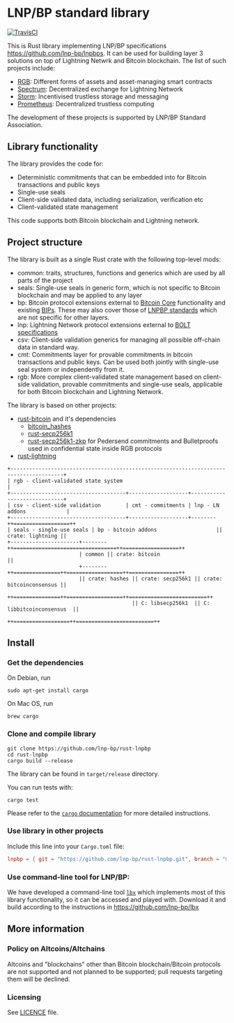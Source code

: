 # LNP/BP standard library

[![TravisCI](https://api.travis-ci.com/LNP-BP/rust-lnpbp.svg?branch=master)](https://api.travis-ci.com/LNP-BP/rust-lnpbp)

This is Rust library implementing LNP/BP specifications <https://github.com/lnp-bp/lnpbps>. It can be used for building
layer 3 solutions on top of Lightning Netwrk and Bitcoin blockchain. The list of such projects include:
* [RGB](https://github.com/rgb-org): Different forms of assets and asset-managing smart contracts
* [Spectrum](https://github.com/rgb-org): Decentralized exchange for Lightning Network
* [Storm](https://github.com/storm-org): Incentivised trustless storage and messaging
* [Prometheus](https://github.com/pandoracore/prometheus-spec): Decentralized trustless computing

The development of these projects is supported by LNP/BP Standard Association.

## Library functionality

The library provides the code for:
 
* Deterministic commitments that can be embedded into for Bitcoin transactions and public keys
* Single-use seals
* Client-side validated data, including serialization, verification etc
* Client-validated state management

This code supports both Bitcoin blockchain and Lightning network.

## Project structure

The library is built as a single Rust crate with the following top-level mods:
* common: traits, structures, functions and generics which are used by all parts of the project
* seals: Single-use seals in generic form, which is not specific to Bitcoin blockchain and may be applied to any layer
* bp: Bitcoin protocol extensions external to [Bitcoin Core](https://github.com/bitcoin/bitcoin) functionality and 
  existing [BIPs](http://github.com/bitcoin/bips). These may also cover those of 
  [LNPBP standards](https://github.com/lnp-bp/lnpbps) which are not specific for other layers.
* lnp: Lightning Network protocol extensions external to 
  [BOLT specifications](https://github.com/lightningnetwork/lightning-rfc)
* csv: Client-side validation generics for managing all possible off-chain data in standard way.
* cmt: Commitments layer for provable commitments in bitcoin transactions and public keys. 
  Can be used both jointly with single-use seal system or independently from it.
* rgb: More complex client-validated state management based on client-side validation, provable commitments and
  single-use seals, applicable for both Bitcoin blockchain and Lightning Network.

The library is based on other projects:
* [rust-bitcoin](https://github.com/rust-bitcoin/rust-bitcoin) and it's dependencies
  * [bitcoin_hashes](https://github.com/rust-bitcoin/bitcoin_hashes)
  * [rust-secp256k1](https://github.com/rust-bitcoin/rust-secp256k1)
  * [rust-secp256k1-zkp](https://github.com/ElementsProject/rust-secp256k1-zkp) for Pedersend commitments and 
    Bulletproofs used in confidential state inside RGB protocols
* [rust-lightning](https://github.com/rust-bitcoin/rust-lightning)

```text
+---------------------------------------------------------------------------------------+
| rgb - client-validated state system                                                   |
+-------------------------------------+-------------------+-----------------------------+
| csv - client-side validation        | cmt - commitments | lnp - LN addons             |
+-------------------------------------+-------------------+--------++==================++
| seals - single-use seals | bp - bitcoin addons                   || crate: lightning ||
+----------------------+--------++=================================++==================++
                       | common || crate: bitcoin                                      ||
                       +--------++===============++==================++================++
                       || crate: hashes || crate: secp256k1 || crate: bitcoinconsensus || 
                       ++===============++==================++=========================++
                                        || C: libsecp256k1  || C: libbitcoinconsensus  ||
                                        ++==================++=========================++
```

## Install

### Get the dependencies

On Debian, run
```shell script
sudo apt-get install cargo
```

On Mac OS, run
```shell script
brew cargo
```

### Clone and compile library

```shell script
git clone https://github.com/lnp-bp/rust-lnpbp
cd rust-lnpbp
cargo build --release
```

The library can be found in `target/release` directory.

You can run tests with:

```
cargo test
```

Please refer to the [`cargo` documentation](https://doc.rust-lang.org/stable/cargo/) for more detailed instructions. 

### Use library in other projects

Include this line into your `Cargo.toml` file:

```toml
lnpbp = { git = "https://github.com/lnp-bp/rust-lnpbp.git", branch = "master" }
```

### Use command-line tool for LNP/BP:

We have developed a command-line tool [`lbx`](https://github.com/lnp-bp/lbx) which implements most of this library 
functionality, so it can be accessed and played with. Download it and build according to the instructions in
<https://github.com/lnp-bp/lbx>

## More information

### Policy on Altcoins/Altchains

Altcoins and "blockchains" other than Bitcoin blockchain/Bitcoin protocols are not supported and not planned to be
supported; pull requests targeting them will be declined.

### Licensing

See [LICENCE](LICENSE) file.

